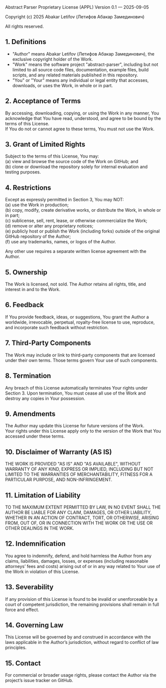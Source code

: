 Abstract Parser Proprietary License (APPL)
Version 0.1 — 2025-09-05

Copyright (c) 2025 Abakar Letifov
(Летифов Абакар Замединович)

All rights reserved.

## 1. Definitions

- "Author" means Abakar Letifov (Летифов Абакар Замединович), the exclusive copyright holder of the Work.  
- "Work" means the software project "abstract-parser", including but not limited to all source code files, documentation, example files, build scripts, and any related materials published in this repository.  
- "You" or "Your" means any individual or legal entity that accesses, downloads, or uses the Work, in whole or in part.  

## 2. Acceptance of Terms

By accessing, downloading, copying, or using the Work in any manner, You acknowledge that You have read, understood, and agree to be bound by the terms of this License.  
If You do not or cannot agree to these terms, You must not use the Work.  

## 3. Grant of Limited Rights

Subject to the terms of this License, You may:  
(a) view and browse the source code of the Work on GitHub; and  
(b) clone or download the repository solely for internal evaluation and testing purposes.  

## 4. Restrictions

Except as expressly permitted in Section 3, You may NOT:  
(a) use the Work in production;  
(b) copy, modify, create derivative works, or distribute the Work, in whole or in part;  
(c) sublicense, sell, rent, lease, or otherwise commercialize the Work;  
(d) remove or alter any proprietary notices;  
(e) publicly host or publish the Work (including forks) outside of the original GitHub repository of the Author;  
(f) use any trademarks, names, or logos of the Author.  

Any other use requires a separate written license agreement with the Author.  

## 5. Ownership

The Work is licensed, not sold. The Author retains all rights, title, and interest in and to the Work.  

## 6. Feedback

If You provide feedback, ideas, or suggestions, You grant the Author a worldwide, irrevocable, perpetual, royalty-free license to use, reproduce, and incorporate such feedback without restriction.  

## 7. Third-Party Components

The Work may include or link to third-party components that are licensed under their own terms. Those terms govern Your use of such components.  

## 8. Termination

Any breach of this License automatically terminates Your rights under Section 3. Upon termination, You must cease all use of the Work and destroy any copies in Your possession.  

## 9. Amendments

The Author may update this License for future versions of the Work.  
Your rights under this License apply only to the version of the Work that You accessed under these terms.  

## 10. Disclaimer of Warranty (AS IS)

THE WORK IS PROVIDED "AS IS" AND "AS AVAILABLE", WITHOUT WARRANTY OF ANY KIND, EXPRESS OR IMPLIED, INCLUDING BUT NOT LIMITED TO THE WARRANTIES OF MERCHANTABILITY, FITNESS FOR A PARTICULAR PURPOSE, AND NON-INFRINGEMENT.  

## 11. Limitation of Liability

TO THE MAXIMUM EXTENT PERMITTED BY LAW, IN NO EVENT SHALL THE AUTHOR BE LIABLE FOR ANY CLAIM, DAMAGES, OR OTHER LIABILITY, WHETHER IN AN ACTION OF CONTRACT, TORT, OR OTHERWISE, ARISING FROM, OUT OF, OR IN CONNECTION WITH THE WORK OR THE USE OR OTHER DEALINGS IN THE WORK.  

## 12. Indemnification

You agree to indemnify, defend, and hold harmless the Author from any claims, liabilities, damages, losses, or expenses (including reasonable attorneys’ fees and costs) arising out of or in any way related to Your use of the Work in violation of this License.  

## 13. Severability

If any provision of this License is found to be invalid or unenforceable by a court of competent jurisdiction, the remaining provisions shall remain in full force and effect.  

## 14. Governing Law

This License will be governed by and construed in accordance with the laws applicable in the Author’s jurisdiction, without regard to conflict of law principles.  

## 15. Contact

For commercial or broader usage rights, please contact the Author via the project’s issue tracker on GitHub.  
